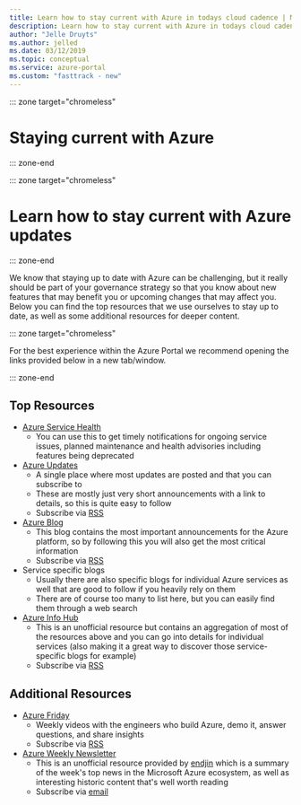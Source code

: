 ```yaml
---
title: Learn how to stay current with Azure in todays cloud cadence | Microsoft docs
description: Learn how to stay current with Azure in todays cloud cadence.
author: "Jelle Druyts"   
ms.author: jelled
ms.date: 03/12/2019
ms.topic: conceptual
ms.service: azure-portal
ms.custom: "fasttrack - new"
---
```


::: zone target="chromeless"

# Staying current with Azure

::: zone-end

::: zone target="chromeless"

# Learn how to stay current with Azure updates

::: zone-end

We know that staying up to date with Azure can be challenging, but it really should be part of your governance strategy so that you know about new features that may benefit you or upcoming changes that may affect you. Below you can find the top resources that we use ourselves to stay up to date, as well as some additional resources for deeper content.

::: zone target="chromeless"

For the best experience within the Azure Portal we recommend opening the links provided below in a new tab/window.

::: zone-end

## Top Resources

* [Azure Service Health](https://docs.microsoft.com/azure/service-health/service-health-overview)
  * You can use this to get timely notifications for ongoing service issues, planned maintenance and health advisories including features being deprecated
* [Azure Updates](https://azure.microsoft.com/updates/)
  * A single place where most updates are posted and that you can subscribe to
  * These are mostly just very short announcements with a link to details, so this is quite easy to follow
  * Subscribe via [RSS](https://azurecomcdn.azureedge.net/en-us/updates/feed/)
* [Azure Blog](https://azure.microsoft.com/blog/)
  * This blog contains the most important announcements for the Azure platform, so by following this you will also get the most critical information
  * Subscribe via [RSS](https://azurecomcdn.azureedge.net/en-us/blog/feed/)
* Service specific blogs
  * Usually there are also specific blogs for individual Azure services as well that are good to follow if you heavily rely on them
  * There are of course too many to list here, but you can easily find them through a web search
* [Azure Info Hub](http://aka.ms/azureinfohub)
  * This is an unofficial resource but contains an aggregation of most of the resources above and you can go into details for individual services (also making it a great way to discover those service-specific blogs for example)
  * Subscribe via [RSS](http://azureinfohub.azurewebsites.net/Feed?serviceTitle=Azure)

## Additional Resources

* [Azure Friday](https://channel9.msdn.com/Shows/Azure-Friday)
  * Weekly videos with the engineers who build Azure, demo it, answer questions, and share insights
  * Subscribe via [RSS](https://channel9.msdn.com/Shows/Azure-Friday/feed)
* [Azure Weekly Newsletter](http://azureweekly.info/)
  * This is an unofficial resource provided by [endjin](https://endjin.com/) which is a summary of the week's top news in the Microsoft Azure ecosystem, as well as interesting historic content that's well worth reading
  * Subscribe via [email](http://azureweekly.info/)

